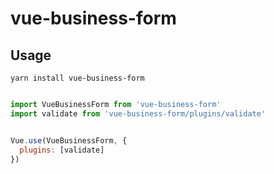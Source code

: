 # vue-business-form

## Usage
```
yarn install vue-business-form
```

```js

import VueBusinessForm from 'vue-business-form'
import validate from 'vue-business-form/plugins/validate'


Vue.use(VueBusinessForm, {
  plugins: [validate]
})
```
